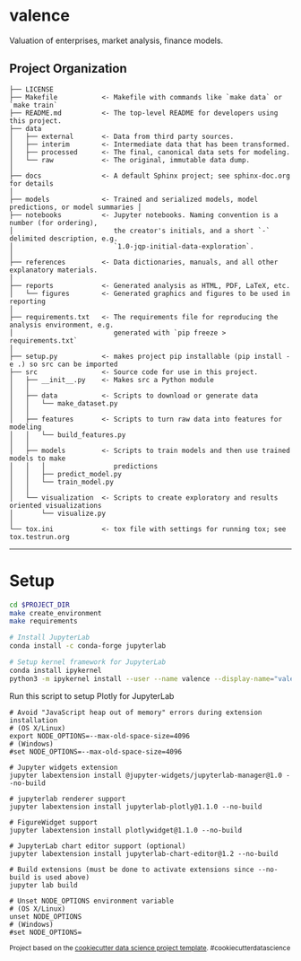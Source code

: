 valence
==============================

Valuation of enterprises, market analysis, finance models.

Project Organization
------------

    ├── LICENSE
    ├── Makefile           <- Makefile with commands like `make data` or `make train`
    ├── README.md          <- The top-level README for developers using this project.
    ├── data
    │   ├── external       <- Data from third party sources.
    │   ├── interim        <- Intermediate data that has been transformed.
    │   ├── processed      <- The final, canonical data sets for modeling.
    │   └── raw            <- The original, immutable data dump.
    │
    ├── docs               <- A default Sphinx project; see sphinx-doc.org for details
    │
    ├── models             <- Trained and serialized models, model predictions, or model summaries │
    ├── notebooks          <- Jupyter notebooks. Naming convention is a number (for ordering),
    │                         the creator's initials, and a short `-` delimited description, e.g.
    │                         `1.0-jqp-initial-data-exploration`.
    │
    ├── references         <- Data dictionaries, manuals, and all other explanatory materials.
    │
    ├── reports            <- Generated analysis as HTML, PDF, LaTeX, etc.
    │   └── figures        <- Generated graphics and figures to be used in reporting
    │
    ├── requirements.txt   <- The requirements file for reproducing the analysis environment, e.g.
    │                         generated with `pip freeze > requirements.txt`
    │
    ├── setup.py           <- makes project pip installable (pip install -e .) so src can be imported
    ├── src                <- Source code for use in this project.
    │   ├── __init__.py    <- Makes src a Python module
    │   │
    │   ├── data           <- Scripts to download or generate data
    │   │   └── make_dataset.py
    │   │
    │   ├── features       <- Scripts to turn raw data into features for modeling
    │   │   └── build_features.py
    │   │
    │   ├── models         <- Scripts to train models and then use trained models to make
    │   │   │                 predictions
    │   │   ├── predict_model.py
    │   │   └── train_model.py
    │   │
    │   └── visualization  <- Scripts to create exploratory and results oriented visualizations
    │       └── visualize.py
    │
    └── tox.ini            <- tox file with settings for running tox; see tox.testrun.org


--------

# Setup
```sh
cd $PROJECT_DIR
make create_environment
make requirements

# Install JupyterLab
conda install -c conda-forge jupyterlab

# Setup kernel framework for JupyterLab
conda install ipykernel
python3 -m ipykernel install --user --name valence --display-name="valence"
```

Run this script to setup Plotly for JupyterLab
```
# Avoid "JavaScript heap out of memory" errors during extension installation
# (OS X/Linux)
export NODE_OPTIONS=--max-old-space-size=4096
# (Windows)
#set NODE_OPTIONS=--max-old-space-size=4096

# Jupyter widgets extension
jupyter labextension install @jupyter-widgets/jupyterlab-manager@1.0 --no-build

# jupyterlab renderer support
jupyter labextension install jupyterlab-plotly@1.1.0 --no-build

# FigureWidget support
jupyter labextension install plotlywidget@1.1.0 --no-build

# JupyterLab chart editor support (optional)
jupyter labextension install jupyterlab-chart-editor@1.2 --no-build

# Build extensions (must be done to activate extensions since --no-build is used above)
jupyter lab build

# Unset NODE_OPTIONS environment variable
# (OS X/Linux)
unset NODE_OPTIONS
# (Windows)
#set NODE_OPTIONS=
```

<p><small>Project based on the <a target="_blank" href="https://drivendata.github.io/cookiecutter-data-science/">cookiecutter data science project template</a>. #cookiecutterdatascience</small></p>
